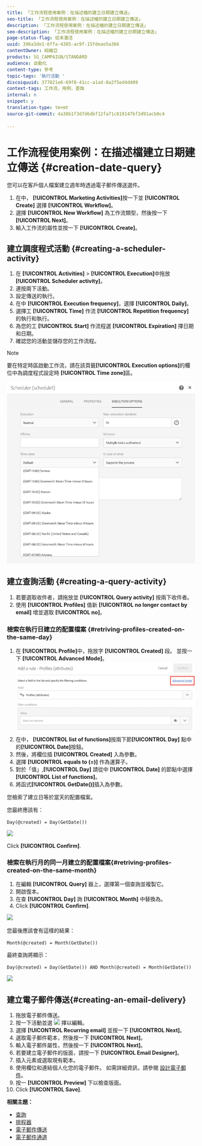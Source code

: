 ```yaml
---
title: 「工作流程使用案例：在描述檔的建立日期建立傳送」
seo-title: 「工作流程使用案例：在描述檔的建立日期建立傳送」
description: 「工作流程使用案例：在描述檔的建立日期建立傳送」
seo-description: 「工作流程使用案例：在描述檔的建立日期建立傳送」
page-status-flag: 從未激活
uuid: 396a3de1-6ffa-4385-ac9f-15fdeae5a366
contentOwner: 紹維亞
products: SG_CAMPAIGN/STANDARD
audience: 自動化
content-type: 參考
topic-tags: '執行活動 '
discoiquuid: 377821e6-69f8-41cc-a1ad-8a2f5ed4d409
context-tags: 工作流，用例，查詢
internal: n
snippet: y
translation-type: tm+mt
source-git-commit: 4a38b1f3d7d6dbf12fa71c819147bf2d91acb0c4

---
```



# 工作流程使用案例：在描述檔建立日期建立傳送 {#creation-date-query}

您可以在客戶個人檔案建立週年時透過電子郵件傳送選件。

1. 在中， **[!UICONTROL Marketing Activities]**&#x200B;按一下並 **[!UICONTROL Create]** 選擇 **[!UICONTROL Workflow]**。
1. 選擇 **[!UICONTROL New Workflow]** 為工作流類型，然後按一下 **[!UICONTROL Next]**。
1. 輸入工作流的屬性並按一下 **[!UICONTROL Create]**。

## 建立調度程式活動 {#creating-a-scheduler-activity}

1. 在 **[!UICONTROL Activities]** &gt; **[!UICONTROL Execution]**&#x200B;中拖放 **[!UICONTROL Scheduler activity]**。
1. 連按兩下活動。
1. 設定傳送的執行。
1. 在中 **[!UICONTROL Execution frequency]**，選擇 **[!UICONTROL Daily]**。
1. 選擇工 **[!UICONTROL Time]** 作流 **[!UICONTROL Repetition frequency]** 的執行和執行。
1. 為您的工 **[!UICONTROL Start]** 作流程選 **[!UICONTROL Expiration]** 擇日期和日期。
1. 確認您的活動並儲存您的工作流程。

>[!NOTE]
>
>要在特定時區啟動工作流，請在該頁籤&#x200B;**[!UICONTROL Execution options]**&#x200B;的欄位中為調度程式設定時 **[!UICONTROL Time zone]**&#x200B;區。

![](assets/time_zone.png)

## 建立查詢活動 {#creating-a-query-activity}

1. 若要選取收件者，請拖放並 **[!UICONTROL Query activity]** 按兩下收件者。
1. 使用 **[!UICONTROL Profiles]** 值新 **[!UICONTROL no longer contact by email]** 增並選取 **[!UICONTROL no]**。

### 檢索在執行日建立的配置檔案 {#retriving-profiles-created-on-the-same-day}

1. 在 **[!UICONTROL Profile]**&#x200B;中，拖放字 **[!UICONTROL Created]** 段。 並按一下 **[!UICONTROL Advanced Mode]**。
   ![](assets/advanced_mode.png)
1. 在中， **[!UICONTROL list of functions]**&#x200B;按兩下節&#x200B;**[!UICONTROL Day]** 點中的&#x200B;**[!UICONTROL Date]**&#x200B;按鈕。
1. 然後，將欄位插 **[!UICONTROL Created]** 入為參數。
1. 選擇 **[!UICONTROL equals to (=)]** 作為運算子。
1. 對於「值」,**[!UICONTROL Day]** 請從中 **[!UICONTROL Date]** 的節點中選擇 **[!UICONTROL List of functions]**。
1. 將函式&#x200B;**[!UICONTROL GetDate()]**&#x200B;插入為參數。

您檢索了建立日等於當天的配置檔案。

您最終應該有：

```Day(@created) = Day(GetDate())```

![](assets/day_creation_query.png)

Click **[!UICONTROL Confirm]**.

### 檢索在執行月的同一月建立的配置檔案{#retriving-profiles-created-on-the-same-month}

1. 在編輯 **[!UICONTROL Query]** 器上，選擇第一個查詢並複製它。
1. 開啟復本。
1. 在查 **[!UICONTROL Day]** 詢 **[!UICONTROL Month]** 中替換為。
1. Click **[!UICONTROL Confirm]**.

![](assets/month_rule.png)

您最後應該會有這樣的結果：

``` Month(@created) = Month(GetDate()) ```

最終查詢將顯示：

```Day(@created) = Day(GetDate()) AND Month(@created) = Month(GetDate())```

![](assets/expression_editor_1.png)

## 建立電子郵件傳送{#creating-an-email-delivery}

1. 拖放電子郵件傳送。
1. 按一下活動並選 ![](assets/edit_darkgrey-24px.png) 擇以編輯。
1. 選擇 **[!UICONTROL Recurring email]** 並按一下 **[!UICONTROL Next]**。
1. 選取電子郵件範本，然後按一下 **[!UICONTROL Next]**。
1. 輸入電子郵件屬性，然後按一下 **[!UICONTROL Next]**。
1. 若要建立電子郵件的版面，請按一下 **[!UICONTROL Email Designer]**。
1. 插入元素或選取現有範本。
1. 使用欄位和連結個人化您的電子郵件。
如需詳細資訊，請參閱 [設計電子郵件](../../designing/using/designing-from-scratch.md#designing-an-email-content-from-scratch)。
1. 按一 **[!UICONTROL Preview]** 下以檢查版面。
1. Click **[!UICONTROL Save]**.

**相關主題：**

* [查詢](../../automating/using/query.md)
* [排程器](../../automating/using/scheduler.md)
* [電子郵件傳送](../../automating/using/email-delivery.md)
* [電子郵件通道](../../channels/using/creating-an-email.md)
